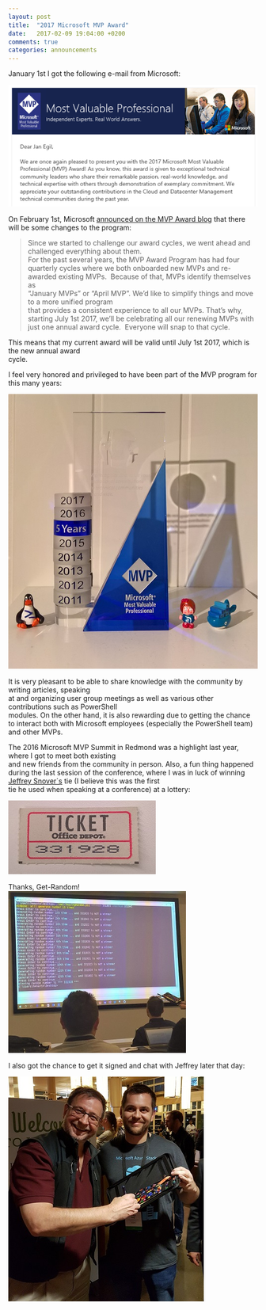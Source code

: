 ```yaml
---
layout: post
title:  "2017 Microsoft MVP Award"
date:   2017-02-09 19:04:00 +0200
comments: true
categories: announcements
---
```


January 1st I got the following e-mail from Microsoft:

![alt](/images/2017-02-09_MVP_Award_2017.png)


On February 1st, Microsoft [announced on the MVP Award blog](https://blogs.msdn.microsoft.com/mvpawardprogram/2017/02/01/microsoft-mvp-award-evolution/) that there will be some changes to the program:

> Since we started to challenge our award cycles, we went ahead and challenged everything about them.  
For the past several years, the MVP Award Program has had four quarterly cycles where we both 
 onboarded new MVPs and re-awarded existing MVPs.  Because of that, MVPs identify themselves as  
 “January MVPs” or “April MVP”. We’d like to simplify things and move to a more unified program   
 that provides a consistent experience to all our MVPs.
That’s why, starting July 1st 2017, we’ll be celebrating all our renewing MVPs with just one annual 
 award cycle.  Everyone will snap to that cycle.

This means that my current award will be valid until July 1st 2017, which is the new annual award  
cycle.

I feel very honored and privileged to have been part of the MVP program for this many years:

![alt](/images/2017-02-09_MVP_Award_2017.jpg)

It is very pleasant to be able to share knowledge with the community by writing articles, speaking  
at and organizing user group meetings as well as various other contributions such as PowerShell  
modules. On the other hand, it is also rewarding due to getting the chance to interact both with 
 Microsoft employees (especially the PowerShell team) and other MVPs.

The 2016 Microsoft MVP Summit in Redmond was a highlight last year, where I got to meet both existing  
and new friends from the community in person.
Also, a fun thing happened during the last session of the conference, where I was in luck of winning 
[Jeffrey Snover`s](https://en.wikipedia.org/wiki/Jeffrey_Snover) tie (I believe this was the first  
tie he used when speaking at a conference) at a lottery:

![alt](/images/2017-02-09_MVP_Award_2017_03.jpg)

Thanks, Get-Random!
![alt](/images/2017-02-09_MVP_Award_2017_04.jpg)

I also got the chance to get it signed and chat with Jeffrey later that day:

![alt](/images/2017-02-09_MVP_Award_2017_02.jpg)